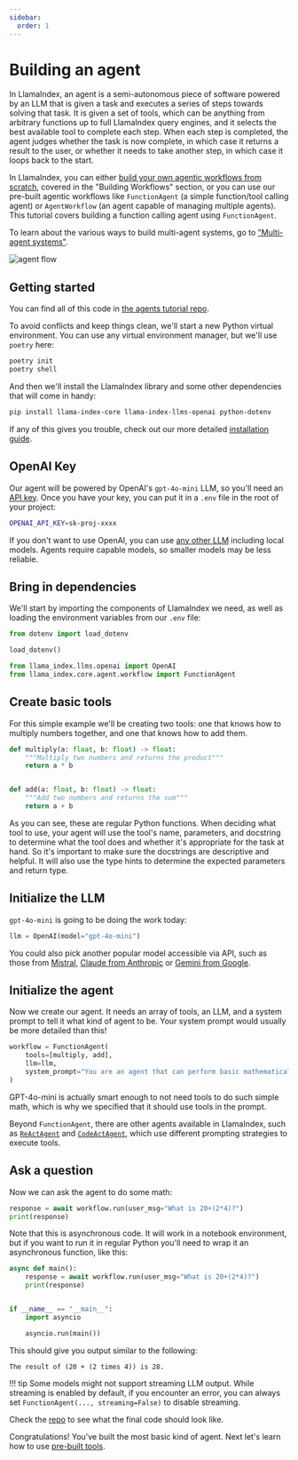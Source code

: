 ```yaml
---
sidebar:
  order: 1
---
```


# Building an agent

In LlamaIndex, an agent is a semi-autonomous piece of software powered by an LLM that is given a task and executes a series of steps towards solving that task. It is given a set of tools, which can be anything from arbitrary functions up to full LlamaIndex query engines, and it selects the best available tool to complete each step. When each step is completed, the agent judges whether the task is now complete, in which case it returns a result to the user, or whether it needs to take another step, in which case it loops back to the start.

In LlamaIndex, you can either [build your own agentic workflows from scratch](/python/framework/understanding/workflows), covered in the "Building Workflows" section, or you can use our pre-built agentic workflows like `FunctionAgent` (a simple function/tool calling agent) or `AgentWorkflow` (an agent capable of managing multiple agents). This tutorial covers building a function calling agent using `FunctionAgent`.

To learn about the various ways to build multi-agent systems, go to ["Multi-agent systems"](/python/framework/understanding/agent/multi_agent).

![agent flow](/python/framework/understanding/agent/agent_flow.png)

## Getting started

You can find all of this code in [the agents tutorial repo](https://github.com/run-llama/python-agents-tutorial).

To avoid conflicts and keep things clean, we'll start a new Python virtual environment. You can use any virtual environment manager, but we'll use `poetry` here:

```bash
poetry init
poetry shell
```

And then we'll install the LlamaIndex library and some other dependencies that will come in handy:

```bash
pip install llama-index-core llama-index-llms-openai python-dotenv
```

If any of this gives you trouble, check out our more detailed [installation guide](/python/framework/getting_started/installation).

## OpenAI Key

Our agent will be powered by OpenAI's `gpt-4o-mini` LLM, so you'll need an [API key](https://platform.openai.com/). Once you have your key, you can put it in a `.env` file in the root of your project:

```bash
OPENAI_API_KEY=sk-proj-xxxx
```

If you don't want to use OpenAI, you can use [any other LLM](/python/framework/understanding/using_llms) including local models. Agents require capable models, so smaller models may be less reliable.

## Bring in dependencies

We'll start by importing the components of LlamaIndex we need, as well as loading the environment variables from our `.env` file:

```python
from dotenv import load_dotenv

load_dotenv()

from llama_index.llms.openai import OpenAI
from llama_index.core.agent.workflow import FunctionAgent
```

## Create basic tools

For this simple example we'll be creating two tools: one that knows how to multiply numbers together, and one that knows how to add them.

```python
def multiply(a: float, b: float) -> float:
    """Multiply two numbers and returns the product"""
    return a * b


def add(a: float, b: float) -> float:
    """Add two numbers and returns the sum"""
    return a + b
```

As you can see, these are regular Python functions. When deciding what tool to use, your agent will use the tool's name, parameters, and docstring to determine what the tool does and whether it's appropriate for the task at hand. So it's important to make sure the docstrings are descriptive and helpful. It will also use the type hints to determine the expected parameters and return type.

## Initialize the LLM

`gpt-4o-mini` is going to be doing the work today:

```python
llm = OpenAI(model="gpt-4o-mini")
```

You could also pick another popular model accessible via API, such as those from [Mistral](/python/examples/llm/mistralai), [Claude from Anthropic](/python/examples/llm/anthropic) or [Gemini from Google](/python/examples/llm/google_genai).

## Initialize the agent

Now we create our agent. It needs an array of tools, an LLM, and a system prompt to tell it what kind of agent to be. Your system prompt would usually be more detailed than this!

```python
workflow = FunctionAgent(
    tools=[multiply, add],
    llm=llm,
    system_prompt="You are an agent that can perform basic mathematical operations using tools.",
)
```

GPT-4o-mini is actually smart enough to not need tools to do such simple math, which is why we specified that it should use tools in the prompt.

Beyond `FunctionAgent`, there are other agents available in LlamaIndex, such as [`ReActAgent`](/python/examples/agent/react_agent) and [`CodeActAgent`](/python/examples/agent/code_act_agent), which use different prompting strategies to execute tools.

## Ask a question

Now we can ask the agent to do some math:

```python
response = await workflow.run(user_msg="What is 20+(2*4)?")
print(response)
```

Note that this is asynchronous code. It will work in a notebook environment, but if you want to run it in regular Python you'll need to wrap it an asynchronous function, like this:

```python
async def main():
    response = await workflow.run(user_msg="What is 20+(2*4)?")
    print(response)


if __name__ == "__main__":
    import asyncio

    asyncio.run(main())
```

This should give you output similar to the following:

```
The result of (20 + (2 times 4)) is 28.
```

!!! tip
    Some models might not support streaming LLM output. While streaming is enabled by default, if you encounter an error, you can always set `FunctionAgent(..., streaming=False)` to disable streaming.

Check the [repo](https://github.com/run-llama/python-agents-tutorial/blob/main/1_basic_agent.py) to see what the final code should look like.

Congratulations! You've built the most basic kind of agent. Next let's learn how to use [pre-built tools](/python/framework/understanding/agent/tools).
